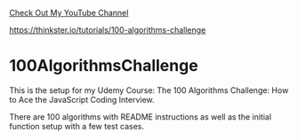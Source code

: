 <a href='https://www.YouTube.com/CodingTutorials360'>Check Out My YouTube Channel </a>

https://thinkster.io/tutorials/100-algorithms-challenge

# 100AlgorithmsChallenge

<p>This is the setup for my Udemy Course: The 100 Algorithms Challenge: How to Ace the JavaScript Coding Interview.</p>
<p>There are 100 algorithms with README instructions as well as the initial function setup with a few test cases.</p>

